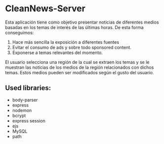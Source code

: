 # CleanNews-Server

  Esta aplicación tiene como objetivo presentar noticias de diferentes
medios basadas en los temas de interés de las últimas horas. De esta forma
conseguimos:
1. Hace más sencilla la exposición a diferentes fuentes
2. Evitar el consumo de ads y sobre todo sponsored content.
3. Exponerse a temas relevantes del momento.

  El usuario selecciona una región de la cual se extraen los temas y se le
muestran las noticias de los medios de la región relacionados con dichos
temas. Estos medios pueden ser modificados según el gusto del usuario.

## Used libraries:
- body-parser
- express
- nodemon
- bcrypt
- express session
- ejs
- MySQL
- path
